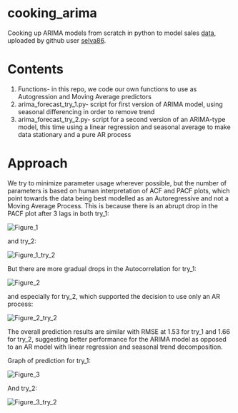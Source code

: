 # cooking_arima
Cooking up ARIMA models from scratch in python to model sales [data](https://github.com/selva86/datasets/blob/master/a10.csv), uploaded by github user [selva86](https://github.com/selva86).

# Contents
1. Functions- in this repo, we code our own functions to use as Autogression and Moving Average predictors
2. arima_forecast_try_1.py- script for first version of ARIMA model, using seasonal differencing in order to remove trend
3. arima_forecast_try_2.py- script for a second version of an ARIMA-type model, this time using a linear regression and seasonal average to make data stationary and a pure AR process

# Approach
We try to minimize parameter usage wherever possible, but the number of parameters is based on human interpretation of ACF and PACF plots, which point towards the data being best modelled as an Autoregressive and not a Moving Average Process. This is because there is an abrupt drop in the PACF plot after 3 lags in both try_1:

![Figure_1](https://github.com/blawton/cooking_arima/assets/46683509/2af5992e-51b3-4e41-945d-960ecf360db1)

and try_2:

![Figure_1_try_2](https://github.com/blawton/cooking_arima/assets/46683509/dec1d523-86be-45a5-83db-b4ec01df8b5d)

But there are more gradual drops in the Autocorrelation for try_1:

![Figure_2](https://github.com/blawton/cooking_arima/assets/46683509/67fc7998-7b01-4030-b4a5-4613c533507c)

and especially for try_2, which supported the decision to use only an AR process:

![Figure_2_try_2](https://github.com/blawton/cooking_arima/assets/46683509/6efcdb59-cbc0-4134-b35f-55a7dce38d66)

The overall prediction results are similar with RMSE at 1.53 for try_1 and 1.66 for try_2, suggesting better performance for the ARIMA model as opposed to an AR model with linear regression and seasonal trend decomposition.

Graph of prediction for try_1:

![Figure_3](https://github.com/blawton/cooking_arima/assets/46683509/fb3f6d2e-70a6-4264-82c4-4cae4c845e9e)

And try_2:

![Figure_3_try_2](https://github.com/blawton/cooking_arima/assets/46683509/07529818-7948-439e-b6aa-3cca45758b48)


